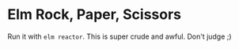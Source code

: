 # Elm Rock, Paper, Scissors
Run it with `elm reactor`. This is super crude and awful. Don't judge ;)
